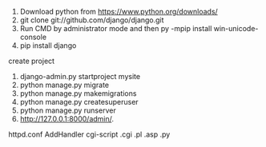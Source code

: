 1. Download python from https://www.python.org/downloads/
2. git clone git://github.com/django/django.git
3. Run CMD by administrator mode and then py -mpip install win-unicode-console
3. pip install django



create project
1. django-admin.py startproject mysite
2. python manage.py migrate
2. python manage.py makemigrations
3. python manage.py createsuperuser
4. python manage.py runserver
5. http://127.0.0.1:8000/admin/.



httpd.conf
AddHandler cgi-script .cgi .pl .asp .py